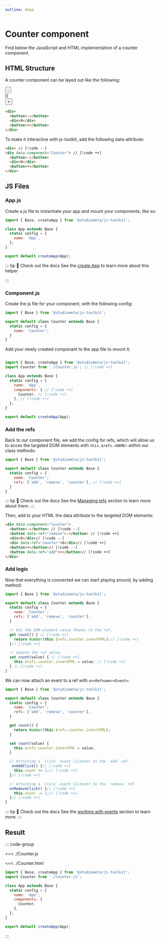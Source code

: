 ```yaml
---
outline: deep
---
```


# Counter component

Find below the JavaScript and HTML implementation of a counter component.

## HTML Structure

A counter component can be layed out like the following:

<div class="flex justify-center my-4 p-6 rounded bg-vp-bg-alt text-center">
  <div class="flex gap-4">
    <button>-</button>
    <div>0</div>
    <button>+</button>
  </div>
</div>

```html
<div>
  <button>-</button>
  <div>0</div>
  <button>+</button>
</div>
```

To make it interactive with js-toolkit, add the following data-attribute:

```html
<div> // [!code --]
<div data-component="Counter"> // [!code ++]
  <button>-</button>
  <div>0</div>
  <button>+</button>
</div>
```

## JS Files

### App.js

Create a js file to instantiate your app and mount your components, like so:

```js
import { Base, createApp } from '@studiometa/js-toolkit';

class App extends Base {
  static config = {
    name: 'App',
  };
}

export default createApp(App);

```
::: tip 👀 Check out the docs
See the [create App](/api/helpers/createApp.html#createapp.html) to learn more about this helper

:::

### Component.js

Create the js file for your component, with the following config:

```js
import { Base } from '@studiometa/js-toolkit';

export default class Counter extends Base {
  static config = {
    name: 'Counter';
  }
}
```
Add your newly created componant to the app file to mount it:

```js

import { Base, createApp } from '@studiometa/js-toolkit';
import Counter from './Counter.js'; // [!code ++]

class App extends Base {
  static config = {
    name: 'App',
    components: { // [!code ++]
      Counter, // [!code ++]
    }, // [!code ++]
  };
}

export default createApp(App);
```

### Add the refs

Back to our component file, we add the config for refs, which will allow us to acces the targeted DOM elements with `this.$refs.<NAME>` within our class methods:

```js
import { Base } from '@studiometa/js-toolkit';

export default class Counter extends Base {
  static config = {
    name: 'Counter';
    refs: ['add', 'remove', 'counter'], // [!code ++]
  }
}
```

::: tip 📖 Check out the docs
See the [Managing refs](/guide/introduction/managing-refs.html) section to learn more about them.
:::

Then, add to your HTML the data attribute to the targeted DOM elements:

``` html
<div data-component="Counter">
  <button>-</button> // [!code --]
  <button data-ref="remove">-</button> // [!code ++]
  <div>0</div>// [!code --]
  <div data-ref="counter">0</div>// [!code ++]
  <button>+</button>// [!code --]
  <button data-ref="add">+</button>// [!code ++]
</div>
```

### Add logic

Now that everything is connected we can start playing around, by adding method:

``` js
import { Base } from '@studiometa/js-toolkit';

export default class Counter extends Base {
  static config = {
    name: 'Counter';
    refs: ['add', 'remove', 'counter'],
  }

  // Get the DOM element value thanks to the ref.
  get count() { // [!code ++]
    return Number(this.$refs.counter.innerHTML);// [!code ++]
  }// [!code ++]

  // Update the ref value.
  set count(value) { // [!code ++]
    this.$refs.counter.innerHTML = value; // [!code ++]
  } // [!code ++]
}

```
We can now attach an event to a ref with `on<Refname><Event>`:

``` js
import { Base } from '@studiometa/js-toolkit';

export default class Counter extends Base {
  static config = {
    name: 'Counter';
    refs: ['add', 'remove', 'counter'],
  }

  get count() {
    return Number(this.$refs.counter.innerHTML);
  }

  set count(value) {
    this.$refs.counter.innerHTML = value;
  }

  // Attaching a `click` event listener to the `add` ref.
   onAddClick() {// [!code ++]
    this.count += 1;// [!code ++]
  }// [!code ++]

  // Attaching a `click` event listener to the `remove` ref.
  onRemoveClick() {// [!code ++]
    this.count -= 1;// [!code ++]
  }// [!code ++]
}

```

::: tip 📖 Check out the docs
See the [working with events](guide/introduction/working-with-events.html) section to learn more.
:::


## Result

<script setup>
  import { onMounted, onUnmounted, nextTick } from 'vue';
  import CounterHtmlRaw from './Counter.html?raw';

  const tabs = [
    {
      label: 'Counter.js',
    },
    {
      label: 'Counter.html',
    },
    {
      label: 'app.js',
    },
  ];
  let counter;
  onMounted(async () => {
    const { default: Counter } = await import('./Counter.js');
    await nextTick();
    [counter] = Counter.$factory('Counter');
  });
  onUnmounted(() => {
    counter.$destroy();
  });
</script>

<div class="my-4 p-10 rounded bg-vp-bg-alt text-center" v-html="CounterHtmlRaw"></div>

::: code-group

<<< ./Counter.js

<<< ./Counter.html

```js [app.js]
import { Base, createApp } from '@studiometa/js-toolkit';
import Counter from './Counter.js';

class App extends Base {
  static config = {
    name: 'App',
    components: {
      Counter,
    },
  };
}

export default createApp(App);
```

:::

